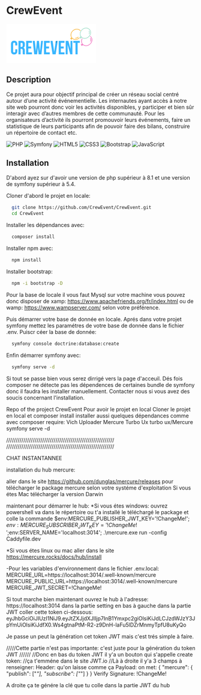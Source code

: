 # CrewEvent

  ![alt text](https://github.com/CrewEvent/CrewEvent/blob/master/public/images/crewevent.png?raw=true)

## Description

Ce projet aura pour objectif principal de créer un réseau social centré autour d’une activité événementielle. Les internautes ayant accès à notre site web pourront donc voir les activités disponibles, y participer et bien sûr interagir avec d’autres membres de cette communauté. Pour les organisateurs d’activité ils pourront promouvoir leurs événements, faire un statistique de leurs participants afin de pouvoir faire des bilans, construire un répertoire de contact etc.


![PHP](https://img.shields.io/badge/php-%23777BB4.svg?style=for-the-badge&logo=php&logoColor=white)
![Symfony](https://img.shields.io/badge/symfony-%23000000.svg?style=for-the-badge&logo=symfony&logoColor=white)
![HTML5](https://img.shields.io/badge/html5-%23E34F26.svg?style=for-the-badge&logo=html5&logoColor=white)
![CSS3](https://img.shields.io/badge/css3-%231572B6.svg?style=for-the-badge&logo=css3&logoColor=white)
![Bootstrap](https://img.shields.io/badge/bootstrap-%23563D7C.svg?style=for-the-badge&logo=bootstrap&logoColor=white)
![JavaScript](https://img.shields.io/badge/javascript-%23323330.svg?style=for-the-badge&logo=javascript&logoColor=%23F7DF1E)

## Installation

D'abord ayez sur d'avoir une version de php supérieur à 8.1 et une version de symfony supérieur à 5.4.

Cloner d'abord le projet en locale:

```bash
  git clone https://github.com/CrewEvent/CrewEvent.git
  cd CrewEvent
```

Installer les dépendances avec:

```bash
  composer install
```

Installer npm avec:

```bash
  npm install
```

Installer bootstrap:

```bash
  npm -i bootstrap -D
```


Pour la base de locale il vous faut Mysql sur votre machine vous pouvez donc disposer de xamp: https://www.apachefriends.org/fr/index.html ou de wamp:  https://www.wampserver.com/ selon votre préférence.


Puis démarrer votre base de donnée en locale.
Aprés dans votre projet symfony mettez les paramétres de votre base de donnée dans le fichier .env.
Puiscr céer la base de donnée:

```bash
  symfony console doctrine:database:create
```

Enfin démarrer symfony avec:

```bash
  symfony serve -d
```

Si tout se passe bien vous serez dirrigé vers la page d'acceuil.
Dés fois composer ne détecte pas les dépendences de certaines bundle de symfony donc il faudra les installer manuellement. 
Contacter nous si vous avez des soucis concernant l'installation.


Repo of the project CrewEvent
Pour avoir le projet en local
Cloner le projet en local et
composer install 
installer aussi quelques dépendances comme avec composer require:
Vich Uploader
Mercure
Turbo Ux
turbo ux/Mercure
symfony serve -d

/////////////////////////////////////////////////////////
/////////////////////////////////////////////////////////

CHAT INSTANTANNEE

installation du hub mercure:

aller dans le site https://github.com/dunglas/mercure/releases
pour télécharger le package mercure selon votre systéme d'exploitation
Si vous étes Mac télécharger la version Darwin

maintenant pour démarrer le hub:
*Si vous étes windows: ouvrez powershell va dans le répertoire ou t'a installé le téléchargé le package et colle la commande
$env:MERCURE_PUBLISHER_JWT_KEY='!ChangeMe!'; $env:MERCURE_SUBSCRIBER_JWT_KEY='!ChangeMe!';$env:SERVER_NAME='localhost:3014'; .\mercure.exe run -config Caddyfile.dev

*Si vous étes linux ou mac aller dans le site https://mercure.rocks/docs/hub/install

-Pour les variables d'environnement dans le fichier .env.local:
MERCURE_URL=https://localhost:3014/.well-known/mercure
MERCURE_PUBLIC_URL=https://localhost:3014/.well-known/mercure
MERCURE_JWT_SECRET=!ChangeMe!

Si tout marche bien maintenant ouvrez le hub à l'adresse: https://localhost:3014
dans la partie setting en bas à gauche dans la partie JWT coller cette token ci-dessous: eyJhbGciOiJIUzI1NiJ9.eyJtZXJjdXJlIjp7InB1Ymxpc2giOlsiKiJdLCJzdWJzY3JpYmUiOlsiKiJdfX0.Ws4gtnaPtM-R2-z9DnH-laFu5lDZrMnmyTpfU8uKyQo

Je passe un peut la génération cet token JWT mais c'est trés simple à faire.

/////Cette partie n'est pas importante: c'est juste pour la génération du token JWT //////
//Donc en bas du token JWT il y'a un bouton qui s'appelle create token:
//ça t'emméne dans le site JWT.io
//Là à droite il y'a 3 champs à renseigner:
Header: qu'on laisse comme ça
Payload: on met:
{
  "mercure": {
    "publish": ["*"],
    "subscribe": ["*"]
  }
}
Verify Signature: !ChangeMe!

A droite ça te génére la clé que tu colle dans la partie JWT du hub

